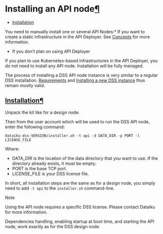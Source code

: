 Installing an API node[¶](#installing-an-api-node "Permalink to this heading")
==============================================================================



* [Installation](#installation)




You need to manually install one or several API Nodes:* If you want to create a static infrastructure in the API Deployer. See [Concepts](../../apinode/concepts.html) for more information.
* If you don’t plan on using API Deployer




If you plan to use Kubernetes\-based infrastructures in the API Deployer, you do not need to install any API node. Installation will be fully managed.


The process of installing a DSS API node instance is very similar to a regular DSS installation. [Requirements](requirements.html) and [Installing a new DSS instance](initial-install.html) thus remain mostly valid.



[Installation](#id1)[¶](#installation "Permalink to this heading")
------------------------------------------------------------------


Unpack the kit like for a design node.


Then from the user account which will be used to run the DSS API node, enter the following command:



```
dataiku-dss-VERSION/installer.sh -t api -d DATA_DIR -p PORT -l LICENSE_FILE

```


Where:


* DATA\_DIR is the location of the data directory that you want to use. If the directory already exists, it must be empty.
* PORT is the base TCP port.
* LICENSE\_FILE is your DSS license file.


In short, all installation steps are the same as for a design node, you simply need to add `-t api` to the `installer.sh` command\-line.



Note


Using the API node requires a specific DSS license. Please contact Dataiku for more information.



Dependencies handling, enabling startup at boot time, and starting the API node, work exactly as for the DSS design node.